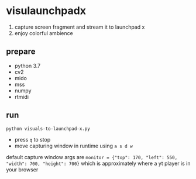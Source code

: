 # visulaunchpadx

1. capture screen fragment and stream it to launchpad x
2. enjoy colorful ambience

## prepare
* python 3.7
* cv2
* mido
* mss
* numpy
* rtmidi

## run
```sh
python visuals-to-launchpad-x.py
```
* press `q` to stop
* move capturing window in runtime using `a s d w`


default capture window args are `monitor = {"top": 170, "left": 550, "width": 700, "height": 700}` which is approximately where a yt player is in your browser
